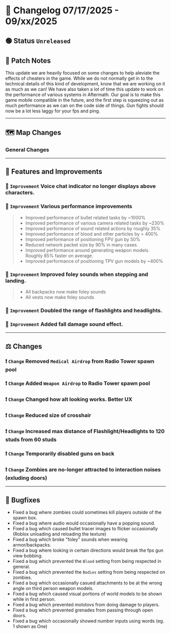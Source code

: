 # 📑 Changelog 07/17/2025 - 09/xx/2025

## 🟢 Status `Unreleased`

## 💬 Patch Notes

This update we are heavily focused on some changes to help aleviate the effects of cheaters in the game. While we do not normally get in to the technical details of this kind of development, know that we are working on it as much as we can!
We have also taken a lot of time this update to work on the performance of various systems in Aftermath. Our goal is to make this game mobile compatible in the future, and the first step is squeezing out as much performance as we can on the code side of things.
Gun fights should now be a lot less laggy for your fps and ping.
________

## 🗺️ Map Changes

### General Changes

________

## 📢 Features and Improvements

### 🔼 `Improvement` Voice chat indicator no longer displays above characters.

### 🔼 `Improvement` Various performance improvements
>- Improved performance of bullet related tasks by ~1000%
>- Improved performance of various camera related tasks by ~230%
>- Improved performance of sound related actions by roughly 35%
>- Improved performance of blood and other particles by > 400%
>- Improved performance of positioning FPV gun by 50%
>- Reduced network packet size by 90% in many cases.
>- Improved performance around generating weapon models. Roughly 85% faster on average.
>- Improved performance of positioning TPV gun models by ~400%

### 🔼 `Improvement` Improved foley sounds when stepping and landing.
>- All backpacks now make foley sounds
>- All vests now make foley sounds

### 🔼 `Improvement` Doubled the range of flashlights and headlights.

### 🔼 `Improvement` Added fall damage sound effect.

________

## ⚖️ Changes

### ❗ `Change` Removed `Medical Airdrop` from Radio Tower spawn pool

### ❗ `Change` Added `Weapon Airdrop` to Radio Tower spawn pool

### ❗ `Change` Changed how alt looking works. Better UX

### ❗ `Change` Reduced size of crosshair

### ❗ `Change` Increased max distance of Flashlight/Headlights to 120 studs from 60 studs

### ❗ `Change` Temporarily disabled guns on back

### ❗ `Change` Zombies are no-longer attracted to interaction noises (exluding doors)
________

## 🐛 Bugfixes
- Fixed a bug where zombies could sometimes kill players outside of the spawn box.
- Fixed a bug where audio would occasionally have a popping sound.
- Fixed a bug which caused bullet tracer images to flicker occasionally (Roblox unloading and reloading the texture)
- Fixed a bug which broke "foley" sounds when wearing armor/backpacks.
- Fixed a bug where looking in certain directions would break the fps gun view bobbing.
- Fixed a bug which prevented the `Blood` setting from being respected in general.
- Fixed a bug which prevented the `Bodies` setting from being respected on zombies.
- Fixed a bug which occasionally casued attachments to be at the wrong angle on third person weapon models.
- Fixed a bug which caused visual portions of world models to be shown while in first person.
- Fixed a bug which prevented molotovs from doing damage to players.
- Fixed a bug which prevented grenades from passing through open doors.
- Fixed a bug which occasionally showed number inputs using words (eg. 1 shown as One)

